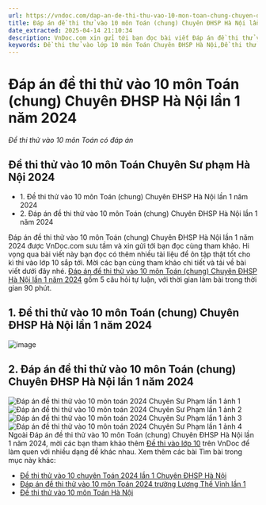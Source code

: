 ```yaml
---
url: https://vndoc.com/dap-an-de-thi-thu-vao-10-mon-toan-chung-chuyen-dhsp-ha-noi-lan-1-317511
title: Đáp án đề thi thử vào 10 môn Toán (chung) Chuyên ĐHSP Hà Nội lần 1 năm 2024 - Đề thi thử vào 10 môn Toán có đáp án - VnDoc.com
date_extracted: 2025-04-14 21:10:34
description: VnDoc.com xin gửi tới bạn đọc bài viết Đáp án đề thi thử vào 10 môn Toán (chung) Chuyên ĐHSP Hà Nội lần 1 năm 2024. Mời các bạn cùng tham khảo chi tiết bài viết dưới đây nhé.
keywords: Đề thi thử vào lớp 10 môn Toán Chuyên ĐHSP Hà Nội,Đề thi thử vào lớp 10 môn Toán,Đề thi thử vào lớp 10,đề thi thử,đề thi tuyển sinh lớp 10,đề thi tuyển sinh lớp 10 môn Toán,đề thi thử vào 10 môn toán,đề thi toán vào 10
---
```


# Đáp án đề thi thử vào 10 môn Toán \(chung\) Chuyên ĐHSP Hà Nội lần 1 năm 2024
 _Đề thi thử vào 10 môn Toán có đáp án_
## Đề thi thử vào 10 môn Toán Chuyên Sư phạm Hà Nội 2024
  * 1\. Đề thi thử vào 10 môn Toán \(chung\) Chuyên ĐHSP Hà Nội lần 1 năm 2024
  * 2\. Đáp án đề thi thử vào 10 môn Toán \(chung\) Chuyên ĐHSP Hà Nội lần 1 năm 2024

Đáp án đề thi thử vào 10 môn Toán \(chung\) Chuyên ĐHSP Hà Nội lần 1 năm 2024 được VnDoc.com sưu tầm và xin gửi tới bạn đọc cùng tham khảo. Hi vọng qua bài viết này bạn đọc có thêm nhiều tài liệu để ôn tập thật tốt cho kì thi vào lớp 10 sắp tới. Mời các bạn cùng tham khảo chi tiết và tải về bài viết dưới đây nhé.
[Đáp án đề thi thử vào 10 môn Toán \(chung\) Chuyên ĐHSP Hà Nội lần 1 năm 2024](<https://vndoc.com/dap-an-de-thi-thu-vao-10-mon-toan-chung-chuyen-dhsp-ha-noi-lan-1-317511>) gồm 5 câu hỏi tự luận, với thời gian làm bài trong thời gian 90 phút.
## **1\. Đề thi thử vào 10 môn Toán \(chung\) Chuyên ĐHSP Hà Nội lần 1 năm 2024**
![image](https://i.vdoc.vn/data/image/2024/03/26/de-thi-thu-vao-10-chuyen-mon-toan-chung-nam-2024-lan-1-truong-chuyen-dhsp-ha-noi-1.jpg)
## **2\. Đáp án đề thi thử vào 10 môn Toán \(chung\) Chuyên ĐHSP Hà Nội lần 1 năm 2024**
![Đáp án đề thi thử vào 10 môn toán 2024 Chuyên Sư Phạm lần 1 ảnh 1](https://i.vdoc.vn/data/image/2024/03/26/dap-an-de-thi-thu-vao-10-mon-toan-2024-chuyen-su-pham-lan-1-anh-1.jpg)  
![Đáp án đề thi thử vào 10 môn toán 2024 Chuyên Sư Phạm lần 1 ảnh 2](https://i.vdoc.vn/data/image/2024/03/26/dap-an-de-thi-thu-vao-10-mon-toan-2024-chuyen-su-pham-lan-1-anh-2.jpg)  
![Đáp án đề thi thử vào 10 môn toán 2024 Chuyên Sư Phạm lần 1 ảnh 3](https://i.vdoc.vn/data/image/2024/03/26/dap-an-de-thi-thu-vao-10-mon-toan-2024-chuyen-su-pham-lan-1-anh-3.jpg)  
![Đáp án đề thi thử vào 10 môn toán 2024 Chuyên Sư Phạm lần 1 ảnh 4](https://i.vdoc.vn/data/image/2024/03/26/dap-an-de-thi-thu-vao-10-mon-toan-2024-chuyen-su-pham-lan-1-anh-4.jpg)
Ngoài Đáp án đề thi thử vào 10 môn Toán \(chung\) Chuyên ĐHSP Hà Nội lần 1 năm 2024, mời các bạn tham khảo thêm [Đề thi vào lớp 10](<https://vndoc.com/luyen-thi-vao-lop10>) trên VnDoc để làm quen với nhiều dạng đề khác nhau.
Xem thêm các bài Tìm bài trong mục này khác:
  * [Đề thi thử vào 10 chuyên Toán 2024 lần 1 Chuyên ĐHSP Hà Nội](</de-thi-thu-vao-10-chuyen-toan-lan-1-chuyen-dhsp-ha-noi-317515>)
  * [Đáp án đề thi thử vào 10 môn Toán 2024 trường Lương Thế Vinh lần 1](</dap-an-de-thi-thu-vao-10-mon-toan-truong-luong-the-vinh-lan-1-317520>)
  * [Đề thi thử vào 10 môn Toán Hà Nội](</de-thi-vao-10-mon-toan-ha-noi-265359>)

